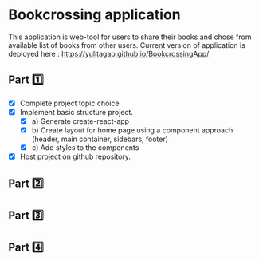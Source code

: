 # Bookcrossing application

This application is web-tool for users to share their books and chose from available list of books from other users.
Current version of application is deployed here : https://yulitagap.github.io/BookcrossingApp/

## Part 1️⃣
- [x] Complete project topic choice
- [x] Implement basic structure project.
    - [x] a) Generate create-react-app
    - [x] b) Create layout for home page using a component approach (header, main container, sidebars, footer)
    - [x] c) Add styles to the components

- [x] Host project on github repository.
## Part 2️⃣
## Part 3️⃣
## Part 4️⃣
